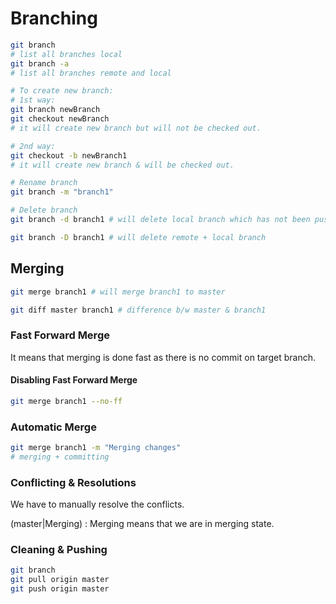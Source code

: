 # Branching

```bash
git branch
# list all branches local
git branch -a
# list all branches remote and local

# To create new branch:
# 1st way:
git branch newBranch
git checkout newBranch
# it will create new branch but will not be checked out.

# 2nd way:
git checkout -b newBranch1
# it will create new branch & will be checked out.

# Rename branch
git branch -m "branch1"

# Delete branch
git branch -d branch1 # will delete local branch which has not been pushed to remote repo

git branch -D branch1 # will delete remote + local branch 
```

## Merging

```bash
git merge branch1 # will merge branch1 to master

git diff master branch1 # difference b/w master & branch1
```

### Fast Forward Merge

It means that merging is done fast as there is no commit on target branch.

#### Disabling Fast Forward Merge

```bash
git merge branch1 --no-ff
```

### Automatic Merge

```bash
git merge branch1 -m "Merging changes"
# merging + committing
```

### Conflicting & Resolutions

We have to manually resolve the conflicts.

(master|Merging) : Merging means that we are in merging state.

### Cleaning & Pushing

```bash
git branch
git pull origin master
git push origin master
```
